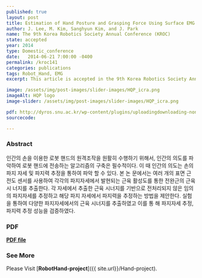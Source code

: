 ```yaml
---
published: true
layout: post
title: Estimation of Hand Posture and Grasping Force Using Surface EMG
author: J. Lee, M. Kim, Sanghyun Kim, and J. Park
name: The 9th Korea Robotics Society Annual Conference (KROC)
state: accepted
year: 2014
type: Domestic_conference
date:   2014-06-21 7:00:00 -0400
permalink: /kroc141
categories: publications
tags: Robot_Hand, EMG
excerpt: This article is accepted in the 9th Korea Robotics Society Annual Conference (KROC).

image: /assets/img/post-images/slider-images/HQP_icra.png
imageAlt: HQP logo
image-slider: /assets/img/post-images/slider-images/HQP_icra.png

pdf: http://dyros.snu.ac.kr/wp-content/plugins/uploadingdownloading-non-latin-filename/download.php?id=2295
sourcecode: 

---
```


### Abstract
인간의 손을 이용한 로봇 핸드의 원격조작을 원활히 수행하기 위해서, 인간의 의도를 파악하여 로봇 핸드에 전송하는
알고리즘의 구축은 필수적이다. 이 때 인간의 의도는 손의 파지 자세 및 파지력 추정을 통하여 파악 할 수 있다. 본 논
문에서는 여러 개의 표면 근전도 센서를 사용하여 각각의 파지자세에서 발현되는 근육 활성도를 통한 전완근의 근육 시
너지를 추출한다. 각 자세에서 추출한 근육 시너지를 기반으로 전처리되지 않은 임의의 파지자세를 추정하고 해당 파지
자세에서 파지력을 추정하는 방법을 제안한다. 실험을 통하여 다양한 파지자세에서의 근육 시너지를 추출하였고 이를 통
해 파지자세 추정, 파지력 추정 성능을 검증하였다.

### PDF 
[**PDF file**](http://dyros.snu.ac.kr/wp-content/plugins/uploadingdownloading-non-latin-filename/download.php?id=2295)

### See More
Please Visit [**RobotHand-project**]({{ site.url}}/Hand-project).

